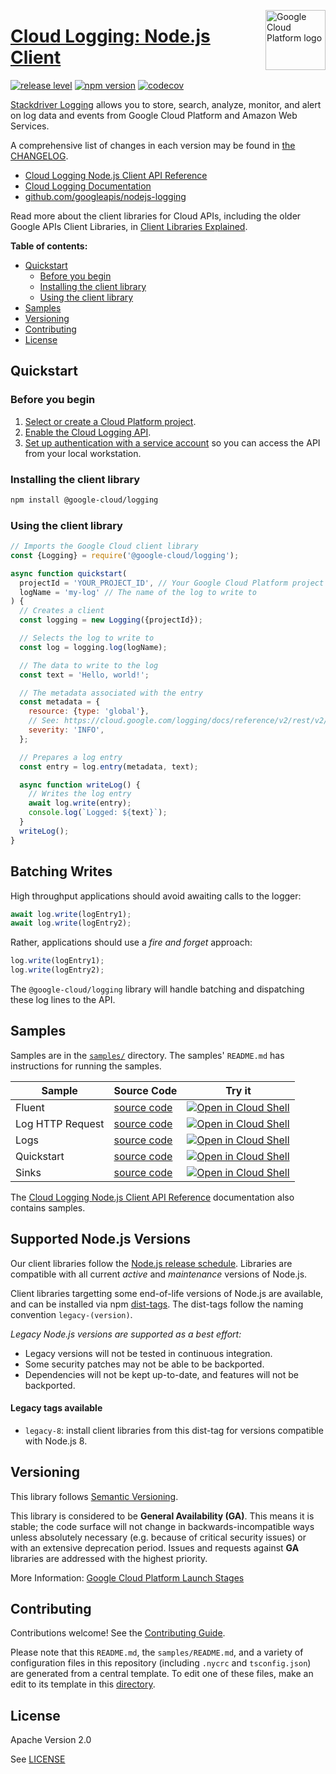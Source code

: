 [//]: # "This README.md file is auto-generated, all changes to this file will be lost."
[//]: # "To regenerate it, use `python -m synthtool`."
<img src="https://avatars2.githubusercontent.com/u/2810941?v=3&s=96" alt="Google Cloud Platform logo" title="Google Cloud Platform" align="right" height="96" width="96"/>

# [Cloud Logging: Node.js Client](https://github.com/googleapis/nodejs-logging)

[![release level](https://img.shields.io/badge/release%20level-general%20availability%20%28GA%29-brightgreen.svg?style=flat)](https://cloud.google.com/terms/launch-stages)
[![npm version](https://img.shields.io/npm/v/@google-cloud/logging.svg)](https://www.npmjs.org/package/@google-cloud/logging)
[![codecov](https://img.shields.io/codecov/c/github/googleapis/nodejs-logging/master.svg?style=flat)](https://codecov.io/gh/googleapis/nodejs-logging)




[Stackdriver Logging](https://cloud.google.com/logging/docs) allows you to store, search, analyze,
monitor, and alert on log data and events from Google Cloud Platform and Amazon Web Services.


A comprehensive list of changes in each version may be found in
[the CHANGELOG](https://github.com/googleapis/nodejs-logging/blob/master/CHANGELOG.md).

* [Cloud Logging Node.js Client API Reference][client-docs]
* [Cloud Logging Documentation][product-docs]
* [github.com/googleapis/nodejs-logging](https://github.com/googleapis/nodejs-logging)

Read more about the client libraries for Cloud APIs, including the older
Google APIs Client Libraries, in [Client Libraries Explained][explained].

[explained]: https://cloud.google.com/apis/docs/client-libraries-explained

**Table of contents:**


* [Quickstart](#quickstart)
  * [Before you begin](#before-you-begin)
  * [Installing the client library](#installing-the-client-library)
  * [Using the client library](#using-the-client-library)
* [Samples](#samples)
* [Versioning](#versioning)
* [Contributing](#contributing)
* [License](#license)

## Quickstart

### Before you begin

1.  [Select or create a Cloud Platform project][projects].
1.  [Enable the Cloud Logging API][enable_api].
1.  [Set up authentication with a service account][auth] so you can access the
    API from your local workstation.

### Installing the client library

```bash
npm install @google-cloud/logging
```


### Using the client library

```javascript
// Imports the Google Cloud client library
const {Logging} = require('@google-cloud/logging');

async function quickstart(
  projectId = 'YOUR_PROJECT_ID', // Your Google Cloud Platform project ID
  logName = 'my-log' // The name of the log to write to
) {
  // Creates a client
  const logging = new Logging({projectId});

  // Selects the log to write to
  const log = logging.log(logName);

  // The data to write to the log
  const text = 'Hello, world!';

  // The metadata associated with the entry
  const metadata = {
    resource: {type: 'global'},
    // See: https://cloud.google.com/logging/docs/reference/v2/rest/v2/LogEntry#logseverity
    severity: 'INFO',
  };

  // Prepares a log entry
  const entry = log.entry(metadata, text);

  async function writeLog() {
    // Writes the log entry
    await log.write(entry);
    console.log(`Logged: ${text}`);
  }
  writeLog();
}

```
## Batching Writes

High throughput applications should avoid awaiting calls to the logger:

```js
await log.write(logEntry1);
await log.write(logEntry2);
```

Rather, applications should use a _fire and forget_ approach:

```js
log.write(logEntry1);
log.write(logEntry2);
```

The `@google-cloud/logging` library will handle batching and dispatching
these log lines to the API.


## Samples

Samples are in the [`samples/`](https://github.com/googleapis/nodejs-logging/tree/master/samples) directory. The samples' `README.md`
has instructions for running the samples.

| Sample                      | Source Code                       | Try it |
| --------------------------- | --------------------------------- | ------ |
| Fluent | [source code](https://github.com/googleapis/nodejs-logging/blob/master/samples/fluent.js) | [![Open in Cloud Shell][shell_img]](https://console.cloud.google.com/cloudshell/open?git_repo=https://github.com/googleapis/nodejs-logging&page=editor&open_in_editor=samples/fluent.js,samples/README.md) |
| Log HTTP Request | [source code](https://github.com/googleapis/nodejs-logging/blob/master/samples/http-request.js) | [![Open in Cloud Shell][shell_img]](https://console.cloud.google.com/cloudshell/open?git_repo=https://github.com/googleapis/nodejs-logging&page=editor&open_in_editor=samples/http-request.js,samples/README.md) |
| Logs | [source code](https://github.com/googleapis/nodejs-logging/blob/master/samples/logs.js) | [![Open in Cloud Shell][shell_img]](https://console.cloud.google.com/cloudshell/open?git_repo=https://github.com/googleapis/nodejs-logging&page=editor&open_in_editor=samples/logs.js,samples/README.md) |
| Quickstart | [source code](https://github.com/googleapis/nodejs-logging/blob/master/samples/quickstart.js) | [![Open in Cloud Shell][shell_img]](https://console.cloud.google.com/cloudshell/open?git_repo=https://github.com/googleapis/nodejs-logging&page=editor&open_in_editor=samples/quickstart.js,samples/README.md) |
| Sinks | [source code](https://github.com/googleapis/nodejs-logging/blob/master/samples/sinks.js) | [![Open in Cloud Shell][shell_img]](https://console.cloud.google.com/cloudshell/open?git_repo=https://github.com/googleapis/nodejs-logging&page=editor&open_in_editor=samples/sinks.js,samples/README.md) |



The [Cloud Logging Node.js Client API Reference][client-docs] documentation
also contains samples.

## Supported Node.js Versions

Our client libraries follow the [Node.js release schedule](https://nodejs.org/en/about/releases/).
Libraries are compatible with all current _active_ and _maintenance_ versions of
Node.js.

Client libraries targetting some end-of-life versions of Node.js are available, and
can be installed via npm [dist-tags](https://docs.npmjs.com/cli/dist-tag).
The dist-tags follow the naming convention `legacy-(version)`.

_Legacy Node.js versions are supported as a best effort:_

* Legacy versions will not be tested in continuous integration.
* Some security patches may not be able to be backported.
* Dependencies will not be kept up-to-date, and features will not be backported.

#### Legacy tags available

* `legacy-8`: install client libraries from this dist-tag for versions
  compatible with Node.js 8.

## Versioning

This library follows [Semantic Versioning](http://semver.org/).


This library is considered to be **General Availability (GA)**. This means it
is stable; the code surface will not change in backwards-incompatible ways
unless absolutely necessary (e.g. because of critical security issues) or with
an extensive deprecation period. Issues and requests against **GA** libraries
are addressed with the highest priority.





More Information: [Google Cloud Platform Launch Stages][launch_stages]

[launch_stages]: https://cloud.google.com/terms/launch-stages

## Contributing

Contributions welcome! See the [Contributing Guide](https://github.com/googleapis/nodejs-logging/blob/master/CONTRIBUTING.md).

Please note that this `README.md`, the `samples/README.md`,
and a variety of configuration files in this repository (including `.nycrc` and `tsconfig.json`)
are generated from a central template. To edit one of these files, make an edit
to its template in this
[directory](https://github.com/googleapis/synthtool/tree/master/synthtool/gcp/templates/node_library).

## License

Apache Version 2.0

See [LICENSE](https://github.com/googleapis/nodejs-logging/blob/master/LICENSE)

[client-docs]: https://googleapis.dev/nodejs/logging/latest
[product-docs]: https://cloud.google.com/logging/docs
[shell_img]: https://gstatic.com/cloudssh/images/open-btn.png
[projects]: https://console.cloud.google.com/project
[billing]: https://support.google.com/cloud/answer/6293499#enable-billing
[enable_api]: https://console.cloud.google.com/flows/enableapi?apiid=logging.googleapis.com
[auth]: https://cloud.google.com/docs/authentication/getting-started
